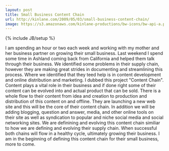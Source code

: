 ```yaml
---
layout: post
title: Small Business Content Chain
url: http://kinlane.com/2009/05/03/small-business-content-chain/
image: https://s3.amazonaws.com/kinlane-productions/bw-icons/bw-api-a.png
---
```

{% include JB/setup %}
I am spending an hour or two each week and working with my mother and her business partner on growing their small business. Last weekend I spend some time in Ashland coming back from California and helped them talk through their business. We identified some problems in their supply chain, however they are making great strides in documenting and streamlining this process.
Where we identified that they teed help is in content development and online distribution and marketing. I dubbed this project "Content Chain". Content plays a vital role in their business and if done right some of their content can be evolved into and actual product that can be sold.
There is a whole flow to their content from idea and creation to production and distribution of this content on and offline.
They are launching a new web site and this will be the core of their content chain. In addition we will be adding blogging, question and answer, media, and other online tools on their site as well as syndication to popular and niche social media and social networking sites.
We are definining and evolving this content chain similiar to how we are defining and evolving their supply chain. When successful both chains will flow in a healthy cycle, ultimately growing their business.
I am in the beginning of defining this content chain for their small business, more to come.

